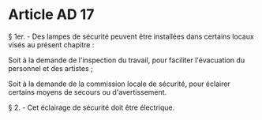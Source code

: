 # Article AD 17

§ 1er. - Des lampes de sécurité peuvent être installées dans certains locaux visés au présent chapitre :

Soit à la demande de l'inspection du travail, pour faciliter l'évacuation du personnel et des artistes ;

Soit à la demande de la commission locale de sécurité, pour éclairer certains moyens de secours ou d'avertissement.

§ 2. - Cet éclairage de sécurité doit être électrique.
